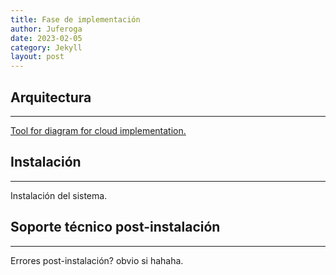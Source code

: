 ```yaml
---
title: Fase de implementación
author: Juferoga
date: 2023-02-05
category: Jekyll
layout: post
---
```


## Arquitectura
--- 

[Tool for diagram for cloud implementation.][1]

## Instalación
--- 

Instalación del sistema.

## Soporte técnico post-instalación
--- 

Errores post-instalación? obvio si hahaha.


[1]:https://www.cloudcraft.co/
